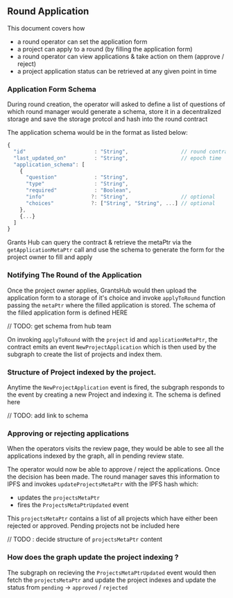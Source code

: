 ## Round Application

This document covers how
- a round operator can set the application form
- a project can apply to a round (by filling the application form)
- a round operator can view applications & take action on them (approve / reject)
- a project application status can be retrieved at any given point in time

### Application Form Schema

During round creation, the operator will asked to define a list of questions of which round manager would generate a schema, store it in a decentralized storage and save the storage protcol and hash into the round contract

The application schema would be in the format as listed below:

```javascript
{
  "id"                      : "String",                 // round contract address
  "last_updated_on"         : "String",                 // epoch time
  "application_schema": [
    {
      "question"            : "String",
      "type"                : "String",
      "required"            : "Boolean",
      "info"               ?: "String",                 // optional
      "choices"            ?: ["String", "String", ...] // optional
    },
    {...}
  ]
}
```


Grants Hub can query the contract & retrieve the metaPtr via the `getApplicationMetaPtr` call and use the schema to generate the form for the project owner to fill and apply


### Notifying The Round of the Application

Once the project owner applies, GrantsHub would then upload the application form to a storage of it's choice and invoke `applyToRound` function passing the `metaPtr` where the filled application is stored.
The schema of the filled application form is defined HERE

// TODO: get schema from hub team

On invoking `applyToRound` with the `project` id and `applicationMetaPtr`, the contract emits an event `NewProjectApplication` which is then used by the subgraph to create the list of projects and index them.


### Structure of Project indexed by the project.

Anytime the `NewProjectApplication` event is fired, the subgraph responds to the event by creating a new Project and indexing it. The schema is defined here

// TODO: add link to schema


### Approving or rejecting applications

When the operators visits the review page, they would be able to see all the applications indexed by the graph, all in pending review state.

The operator would now be able to approve / reject the applications. Once the decision has been made.
The round manager saves this information to IPFS and invokes `updateProjectsMetaPtr` with the IPFS hash
which:
- updates the `projectsMetaPtr`
- fires the `ProjectsMetaPtrUpdated` event

This `projectsMetaPtr` contains a list of all projects which have either been rejected or approved.
Pending projects not be included here

// TODO : decide structure of `projectsMetaPtr` content

### How does the graph update the project indexing ?

The subgraph on recieving the `ProjectsMetaPtrUpdated` event would then fetch the `projectsMetaPtr` and update the project indexes and update the status from `pending` -> `approved` / `rejected`